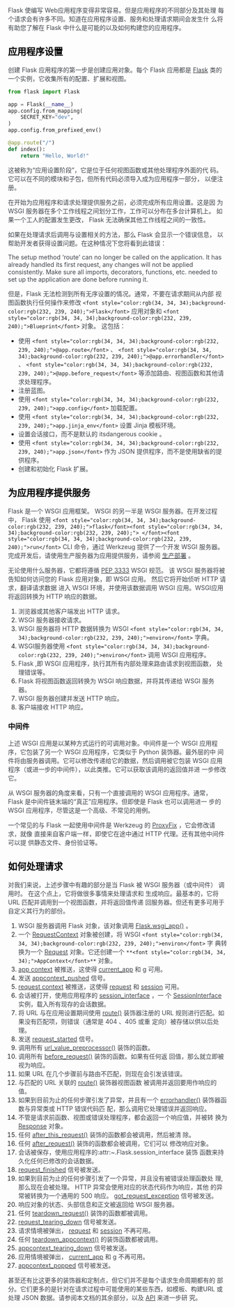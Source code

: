 <font style="color:rgb(62, 67, 73);">Flask 使编写 Web应用程序变得非常容易。但是应用程序的不同部分及其处理 每个请求会有许多不同。知道在应用程序设置、服务和处理请求期间会发生什 么将有助您了解在 Flask 中什么是可能的以及如何构建您的应用程序。</font>

## <font style="color:black;">应用程序设置</font>
<font style="color:rgb(62, 67, 73);">创建 Flask 应用程序的第一步是创建应用对象。每个 Flask 应用都是</font><font style="color:rgb(62, 67, 73);"> </font>[<font style="color:rgb(62, 67, 73);">Flask</font>](https://dormousehole.readthedocs.io/en/2.3.2/api.html#flask.Flask)<font style="color:rgb(62, 67, 73);"> </font><font style="color:rgb(62, 67, 73);">类的一个实例，它收集所有的配置、扩展和视图。</font>

```python
from flask import Flask

app = Flask(__name__)
app.config.from_mapping(
    SECRET_KEY="dev",
)
app.config.from_prefixed_env()

@app.route("/")
def index():
    return "Hello, World!"
```

<font style="color:rgb(62, 67, 73);">这被称为“应用设置阶段”，它是位于任何视图函数或其他处理程序外面的代 码。它可以在不同的模块和子包，但所有代码必须导入成为应用程序一部分， 以便注册。</font>

<font style="color:rgb(62, 67, 73);">在开始为应用程序和请求处理提供服务之前，必须完成所有应用设置。这是因 为 WSGI 服务器在多个工作线程之间划分工作，工作可以分布在多台计算机上。 如果一个工人的配置发生更改， Flask 无法确保其他工作线程之间的一致性。</font>

<font style="color:rgb(62, 67, 73);">如果在处理请求后调用与设置相关的方法，那么 Flask 会显示一个错误信息， 以帮助开发者获得设置问题。在这种情况下您将看到此错误：</font>

<font style="color:rgb(62, 67, 73);">The setup method ‘route’ can no longer be called on the application. It has already handled its first request, any changes will not be applied consistently. Make sure all imports, decorators, functions, etc. needed to set up the application are done before running it.</font>

<font style="color:rgb(62, 67, 73);">但是，Flask 无法检测到所有无序设置的情况。通常，不要在请求期间从内部 视图函数执行任何操作来修改</font><font style="color:rgb(62, 67, 73);"> </font>`<font style="color:rgb(34, 34, 34);background-color:rgb(232, 239, 240);">Flask</font>`<font style="color:rgb(62, 67, 73);"> </font><font style="color:rgb(62, 67, 73);">应用对象和</font><font style="color:rgb(62, 67, 73);"> </font>`<font style="color:rgb(34, 34, 34);background-color:rgb(232, 239, 240);">Blueprint</font>`<font style="color:rgb(62, 67, 73);"> </font><font style="color:rgb(62, 67, 73);">对象。 这包括：</font>

+ <font style="color:rgb(62, 67, 73);">使用</font><font style="color:rgb(62, 67, 73);"> </font>`<font style="color:rgb(34, 34, 34);background-color:rgb(232, 239, 240);">@app.route</font>`<font style="color:rgb(62, 67, 73);"> </font><font style="color:rgb(62, 67, 73);">、</font><font style="color:rgb(62, 67, 73);"> </font>`<font style="color:rgb(34, 34, 34);background-color:rgb(232, 239, 240);">@app.errorhandler</font>`<font style="color:rgb(62, 67, 73);"> </font><font style="color:rgb(62, 67, 73);">、</font><font style="color:rgb(62, 67, 73);"> </font>`<font style="color:rgb(34, 34, 34);background-color:rgb(232, 239, 240);">@app.before_request</font>`<font style="color:rgb(62, 67, 73);"> </font><font style="color:rgb(62, 67, 73);">等添加路由、视图函数和其他请求处理程序。</font>
+ <font style="color:rgb(62, 67, 73);">注册蓝图。</font>
+ <font style="color:rgb(62, 67, 73);">使用</font><font style="color:rgb(62, 67, 73);"> </font>`<font style="color:rgb(34, 34, 34);background-color:rgb(232, 239, 240);">app.config</font>`<font style="color:rgb(62, 67, 73);"> </font><font style="color:rgb(62, 67, 73);">加载配置。</font>
+ <font style="color:rgb(62, 67, 73);">使用</font><font style="color:rgb(62, 67, 73);"> </font>`<font style="color:rgb(34, 34, 34);background-color:rgb(232, 239, 240);">app.jinja_env</font>`<font style="color:rgb(62, 67, 73);"> </font><font style="color:rgb(62, 67, 73);">设置 Jinja 模板环境。</font>
+ <font style="color:rgb(62, 67, 73);">设置会话接口，而不是默认的 itsdangerous cookie 。</font>
+ <font style="color:rgb(62, 67, 73);">使用</font><font style="color:rgb(62, 67, 73);"> </font>`<font style="color:rgb(34, 34, 34);background-color:rgb(232, 239, 240);">app.json</font>`<font style="color:rgb(62, 67, 73);"> </font><font style="color:rgb(62, 67, 73);">作为 JSON 提供程序，而不是使用缺省的提供程序。</font>
+ <font style="color:rgb(62, 67, 73);">创建和初始化 Flask 扩展。</font>

## <font style="color:black;">为应用程序提供服务</font>
<font style="color:rgb(62, 67, 73);">Flask 是一个 WSGI 应用框架。 WSGI 的另一半是 WSGI 服务器。在开发过程 中， Flask 使用</font><font style="color:rgb(62, 67, 73);"> </font>`<font style="color:rgb(34, 34, 34);background-color:rgb(232, 239, 240);">flask</font><font style="color:rgb(34, 34, 34);background-color:rgb(232, 239, 240);"> </font><font style="color:rgb(34, 34, 34);background-color:rgb(232, 239, 240);">run</font>`<font style="color:rgb(62, 67, 73);"> </font><font style="color:rgb(62, 67, 73);">CLI 命令，通过 Werkzeug 提供了一个开发 WSGI 服务器。完成开发后，请使用生产服务器为应用提供服务，请参阅</font><font style="color:rgb(62, 67, 73);"> </font>[<font style="color:rgb(62, 67, 73);">生产部署</font>](https://dormousehole.readthedocs.io/en/2.3.2/deploying/index.html)<font style="color:rgb(62, 67, 73);"> </font><font style="color:rgb(62, 67, 73);">。</font>

<font style="color:rgb(62, 67, 73);">无论使用什么服务器，它都将遵循</font><font style="color:rgb(62, 67, 73);"> </font>[<font style="color:rgb(62, 67, 73);">PEP 3333</font>](https://peps.python.org/pep-3333/)<font style="color:rgb(62, 67, 73);"> </font><font style="color:rgb(62, 67, 73);">WSGI 规范。 该 WSGI 服务器将被告知如何访问您的 Flask 应用对象，即 WSGI 应用。 然后它将开始侦听 HTTP 请求，翻译请求数据 进入 WSGI 环境，并使用该数据调用 WSGI 应用。WSGI应用 将返回转换为 HTTP 响应的数据。</font>

1. <font style="color:rgb(62, 67, 73);">浏览器或其他客户端发出 HTTP 请求。</font>
2. <font style="color:rgb(62, 67, 73);">WSGI 服务器接收请求。</font>
3. <font style="color:rgb(62, 67, 73);">WSGI 服务器将 HTTP 数据转换为 WSGI</font><font style="color:rgb(62, 67, 73);"> </font>`<font style="color:rgb(34, 34, 34);background-color:rgb(232, 239, 240);">environ</font>`<font style="color:rgb(62, 67, 73);"> </font><font style="color:rgb(62, 67, 73);">字典。</font>
4. <font style="color:rgb(62, 67, 73);">WSGI服务器使用</font><font style="color:rgb(62, 67, 73);"> </font>`<font style="color:rgb(34, 34, 34);background-color:rgb(232, 239, 240);">environ</font>`<font style="color:rgb(62, 67, 73);"> </font><font style="color:rgb(62, 67, 73);">调用 WSGI 应用程序。</font>
5. <font style="color:rgb(62, 67, 73);">Flask ,即 WSGI 应用程序，执行其所有内部处理来路由请求到视图函数， 处理错误等。</font>
6. <font style="color:rgb(62, 67, 73);">Flask 将视图函数返回转换为 WSGI 响应数据，并将其传递给 WSGI 服务 器。</font>
7. <font style="color:rgb(62, 67, 73);">WSGI 服务器创建并发送 HTTP 响应。</font>
8. <font style="color:rgb(62, 67, 73);">客户端接收 HTTP 响应。</font>

### <font style="color:black;">中间件</font>
<font style="color:rgb(62, 67, 73);">上述 WSGI 应用是以某种方式运行的可调用对象。中间件是一个 WSGI 应用程 序，它包装了另一个 WSGI 应用程序，它类似于 Python 装饰器。最外层的中 间件将由服务器调用。它可以修改传递给它的数据，然后调用被它包装 WSGI 应用程序（或进一步的中间件），以此类推。它可以获取该调用的返回值并进 一步修改它。</font>

<font style="color:rgb(62, 67, 73);">从 WSGI 服务器的角度来看，只有一个直接调用的 WSGI 应用程序。通常， Flask 是中间件链末端的“真正”应用程序。但即使是 Flask 也可以调用进一 步的 WSGI 应用程序，尽管这是一个高级、不常见的用例。</font>

<font style="color:rgb(62, 67, 73);">一个常见的与 Flask 一起使用中间件是 Werkzeug 的</font><font style="color:rgb(62, 67, 73);"> </font>[<font style="color:rgb(62, 67, 73);">ProxyFix</font>](https://werkzeug.palletsprojects.com/en/3.0.x/middleware/proxy_fix/#werkzeug.middleware.proxy_fix.ProxyFix)<font style="color:rgb(62, 67, 73);"> </font><font style="color:rgb(62, 67, 73);">，它会修改请求，就像 直接来自客户端一样，即使它在途中通过 HTTP 代理。还有其他中间件可以提 供静态文件、身份验证等。</font>

## <font style="color:black;">如何处理请求</font>
<font style="color:rgb(62, 67, 73);">对我们来说，上述步骤中有趣的部分是当 Flask 被 WSGI 服务器（或中间件） 调用时。 在这个点上，它将做很多事情来处理请求和 生成响应。最基本的，它将 URL 匹配并调用到一个视图函数，并将返回值传递 回服务器。但还有更多可用于自定义其行为的部份。</font>

1. <font style="color:rgb(62, 67, 73);">WSGI 服务器调用 Flask 对象，该对象调用</font><font style="color:rgb(62, 67, 73);"> </font>[<font style="color:rgb(62, 67, 73);">Flask.wsgi_app()</font>](https://dormousehole.readthedocs.io/en/2.3.2/api.html#flask.Flask.wsgi_app)<font style="color:rgb(62, 67, 73);"> </font><font style="color:rgb(62, 67, 73);">。</font>
2. <font style="color:rgb(62, 67, 73);">一个</font><font style="color:rgb(62, 67, 73);"> </font>[<font style="color:rgb(62, 67, 73);">RequestContext</font>](https://dormousehole.readthedocs.io/en/2.3.2/api.html#flask.ctx.RequestContext)<font style="color:rgb(62, 67, 73);"> </font><font style="color:rgb(62, 67, 73);">对象被创建，将 WSGI</font><font style="color:rgb(62, 67, 73);"> </font>`<font style="color:rgb(34, 34, 34);background-color:rgb(232, 239, 240);">environ</font>`<font style="color:rgb(62, 67, 73);"> </font><font style="color:rgb(62, 67, 73);">字 典转换为一个</font><font style="color:rgb(62, 67, 73);"> </font>[<font style="color:rgb(62, 67, 73);">Request</font>](https://dormousehole.readthedocs.io/en/2.3.2/api.html#flask.Request)<font style="color:rgb(62, 67, 73);"> </font><font style="color:rgb(62, 67, 73);">对象。它还创建一个</font><font style="color:rgb(62, 67, 73);"> </font>`**<font style="color:rgb(34, 34, 34);">AppContext</font>**`<font style="color:rgb(62, 67, 73);"> </font><font style="color:rgb(62, 67, 73);">对象。</font>
3. [<font style="color:rgb(62, 67, 73);">app context</font>](https://dormousehole.readthedocs.io/en/2.3.2/appcontext.html)<font style="color:rgb(62, 67, 73);"> </font><font style="color:rgb(62, 67, 73);">被推送，这使得</font><font style="color:rgb(62, 67, 73);"> </font>[<font style="color:rgb(62, 67, 73);">current_app</font>](https://dormousehole.readthedocs.io/en/2.3.2/api.html#flask.current_app)<font style="color:rgb(62, 67, 73);"> </font><font style="color:rgb(62, 67, 73);">和</font><font style="color:rgb(62, 67, 73);"> </font>[<font style="color:rgb(62, 67, 73);">g</font>](https://dormousehole.readthedocs.io/en/2.3.2/api.html#flask.g)<font style="color:rgb(62, 67, 73);"> </font><font style="color:rgb(62, 67, 73);">可用。</font>
4. <font style="color:rgb(62, 67, 73);">发送</font><font style="color:rgb(62, 67, 73);"> </font>[<font style="color:rgb(62, 67, 73);">appcontext_pushed</font>](https://dormousehole.readthedocs.io/en/2.3.2/api.html#flask.appcontext_pushed)<font style="color:rgb(62, 67, 73);"> </font><font style="color:rgb(62, 67, 73);">信号。</font>
5. [<font style="color:rgb(62, 67, 73);">request context</font>](https://dormousehole.readthedocs.io/en/2.3.2/reqcontext.html)<font style="color:rgb(62, 67, 73);"> </font><font style="color:rgb(62, 67, 73);">被推送，这使得</font><font style="color:rgb(62, 67, 73);"> </font>[<font style="color:rgb(62, 67, 73);">request</font>](https://dormousehole.readthedocs.io/en/2.3.2/api.html#flask.request)<font style="color:rgb(62, 67, 73);"> </font><font style="color:rgb(62, 67, 73);">和</font><font style="color:rgb(62, 67, 73);"> </font>[<font style="color:rgb(62, 67, 73);">session</font>](https://dormousehole.readthedocs.io/en/2.3.2/api.html#flask.session)<font style="color:rgb(62, 67, 73);"> </font><font style="color:rgb(62, 67, 73);">可用。</font>
6. <font style="color:rgb(62, 67, 73);">会话被打开，使用应用程序的</font><font style="color:rgb(62, 67, 73);"> </font>[<font style="color:rgb(62, 67, 73);">session_interface</font>](https://dormousehole.readthedocs.io/en/2.3.2/api.html#flask.Flask.session_interface)<font style="color:rgb(62, 67, 73);"> </font><font style="color:rgb(62, 67, 73);">，一 个</font><font style="color:rgb(62, 67, 73);"> </font>[<font style="color:rgb(62, 67, 73);">SessionInterface</font>](https://dormousehole.readthedocs.io/en/2.3.2/api.html#flask.sessions.SessionInterface)<font style="color:rgb(62, 67, 73);"> </font><font style="color:rgb(62, 67, 73);">实例，载入所有现存的会话数据。</font>
7. <font style="color:rgb(62, 67, 73);">将 URL 与在应用设置期间使用</font><font style="color:rgb(62, 67, 73);"> </font>[<font style="color:rgb(62, 67, 73);">route()</font>](https://dormousehole.readthedocs.io/en/2.3.2/api.html#flask.Flask.route)<font style="color:rgb(62, 67, 73);"> </font><font style="color:rgb(62, 67, 73);">装饰器注册的 URL 规则进行匹配。如果没有匹配项，则错误（通常是 404 、405 或重 定向）被存储以供以后处理。</font>
8. <font style="color:rgb(62, 67, 73);">发送</font><font style="color:rgb(62, 67, 73);"> </font>[<font style="color:rgb(62, 67, 73);">request_started</font>](https://dormousehole.readthedocs.io/en/2.3.2/api.html#flask.request_started)<font style="color:rgb(62, 67, 73);"> </font><font style="color:rgb(62, 67, 73);">信号。</font>
9. <font style="color:rgb(62, 67, 73);">调用所有</font><font style="color:rgb(62, 67, 73);"> </font>[<font style="color:rgb(62, 67, 73);">url_value_preprocessor()</font>](https://dormousehole.readthedocs.io/en/2.3.2/api.html#flask.Flask.url_value_preprocessor)<font style="color:rgb(62, 67, 73);"> </font><font style="color:rgb(62, 67, 73);">装饰的函数。</font>
10. <font style="color:rgb(62, 67, 73);">调用所有</font><font style="color:rgb(62, 67, 73);"> </font>[<font style="color:rgb(62, 67, 73);">before_request()</font>](https://dormousehole.readthedocs.io/en/2.3.2/api.html#flask.Flask.before_request)<font style="color:rgb(62, 67, 73);"> </font><font style="color:rgb(62, 67, 73);">装饰的函数。如果有任何返 回值，那么就立即被视为响应。</font>
11. <font style="color:rgb(62, 67, 73);">如果 URL 在几个步骤前与路由不匹配，则现在会引发该错误。</font>
12. <font style="color:rgb(62, 67, 73);">与匹配的 URL 关联的</font><font style="color:rgb(62, 67, 73);"> </font>[<font style="color:rgb(62, 67, 73);">route()</font>](https://dormousehole.readthedocs.io/en/2.3.2/api.html#flask.Flask.route)<font style="color:rgb(62, 67, 73);"> </font><font style="color:rgb(62, 67, 73);">装饰器视图函数 被调用并返回要用作响应的值。</font>
13. <font style="color:rgb(62, 67, 73);">如果到目前为止的任何步骤引发了异常，并且有一个</font><font style="color:rgb(62, 67, 73);"> </font>[<font style="color:rgb(62, 67, 73);">errorhandler()</font>](https://dormousehole.readthedocs.io/en/2.3.2/api.html#flask.Flask.errorhandler)<font style="color:rgb(62, 67, 73);"> </font><font style="color:rgb(62, 67, 73);">装饰器函数与异常类或 HTTP 错误代码匹 配，那么调用它处理错误并返回响应。</font>
14. <font style="color:rgb(62, 67, 73);">不管是请求前函数、视图或错误处理程序，都会返回一个响应值，并被转 换为</font><font style="color:rgb(62, 67, 73);"> </font>[<font style="color:rgb(62, 67, 73);">Response</font>](https://dormousehole.readthedocs.io/en/2.3.2/api.html#flask.Response)<font style="color:rgb(62, 67, 73);"> </font><font style="color:rgb(62, 67, 73);">对象。</font>
15. <font style="color:rgb(62, 67, 73);">任何</font><font style="color:rgb(62, 67, 73);"> </font>[<font style="color:rgb(62, 67, 73);">after_this_request()</font>](https://dormousehole.readthedocs.io/en/2.3.2/api.html#flask.after_this_request)<font style="color:rgb(62, 67, 73);"> </font><font style="color:rgb(62, 67, 73);">装饰的函数都会被调用，然后被清 除。</font>
16. <font style="color:rgb(62, 67, 73);">任何</font><font style="color:rgb(62, 67, 73);"> </font>[<font style="color:rgb(62, 67, 73);">after_request()</font>](https://dormousehole.readthedocs.io/en/2.3.2/api.html#flask.Flask.after_request)<font style="color:rgb(62, 67, 73);"> </font><font style="color:rgb(62, 67, 73);">装饰的函数都会被调用，它们可以 修改响应对象。</font>
17. <font style="color:rgb(62, 67, 73);">会话被保存，使用应用程序的:attr:</font><font style="color:rgb(62, 67, 73);">~.Flask.session_interface</font><font style="color:rgb(62, 67, 73);"> </font><font style="color:rgb(62, 67, 73);">装饰 函数来持久化任何已修改的会话数据。</font>
18. [<font style="color:rgb(62, 67, 73);">request_finished</font>](https://dormousehole.readthedocs.io/en/2.3.2/api.html#flask.request_finished)<font style="color:rgb(62, 67, 73);"> </font><font style="color:rgb(62, 67, 73);">信号被发送。</font>
19. <font style="color:rgb(62, 67, 73);">如果到目前为止的任何步骤引发了一个异常，并且没有被错误处理函数处 理,那么现在会被处理。 HTTP 异常会使用对应的状态代码作为响应，其他 的异常被转换为一个通用的 500 响应。</font><font style="color:rgb(62, 67, 73);"> </font>[<font style="color:rgb(62, 67, 73);">got_request_exception</font>](https://dormousehole.readthedocs.io/en/2.3.2/api.html#flask.got_request_exception)<font style="color:rgb(62, 67, 73);"> </font><font style="color:rgb(62, 67, 73);">信号被发送。</font>
20. <font style="color:rgb(62, 67, 73);">响应对象的状态、头部信息和正文被返回给 WSGI 服务器。</font>
21. <font style="color:rgb(62, 67, 73);">任何</font><font style="color:rgb(62, 67, 73);"> </font>[<font style="color:rgb(62, 67, 73);">teardown_request()</font>](https://dormousehole.readthedocs.io/en/2.3.2/api.html#flask.Flask.teardown_request)<font style="color:rgb(62, 67, 73);"> </font><font style="color:rgb(62, 67, 73);">装饰的函数都被调用。</font>
22. [<font style="color:rgb(62, 67, 73);">request_tearing_down</font>](https://dormousehole.readthedocs.io/en/2.3.2/api.html#flask.request_tearing_down)<font style="color:rgb(62, 67, 73);"> </font><font style="color:rgb(62, 67, 73);">信号被发送。</font>
23. <font style="color:rgb(62, 67, 73);">请求情境被弹出，</font><font style="color:rgb(62, 67, 73);"> </font>[<font style="color:rgb(62, 67, 73);">request</font>](https://dormousehole.readthedocs.io/en/2.3.2/api.html#flask.request)<font style="color:rgb(62, 67, 73);"> </font><font style="color:rgb(62, 67, 73);">和</font><font style="color:rgb(62, 67, 73);"> </font>[<font style="color:rgb(62, 67, 73);">session</font>](https://dormousehole.readthedocs.io/en/2.3.2/api.html#flask.session)<font style="color:rgb(62, 67, 73);"> </font><font style="color:rgb(62, 67, 73);">不再可用。</font>
24. <font style="color:rgb(62, 67, 73);">任何</font><font style="color:rgb(62, 67, 73);"> </font>[<font style="color:rgb(62, 67, 73);">teardown_appcontext()</font>](https://dormousehole.readthedocs.io/en/2.3.2/api.html#flask.Flask.teardown_appcontext)<font style="color:rgb(62, 67, 73);"> </font><font style="color:rgb(62, 67, 73);">的装饰函数都被调用。</font>
25. [<font style="color:rgb(62, 67, 73);">appcontext_tearing_down</font>](https://dormousehole.readthedocs.io/en/2.3.2/api.html#flask.appcontext_tearing_down)<font style="color:rgb(62, 67, 73);"> </font><font style="color:rgb(62, 67, 73);">信号被发送。</font>
26. <font style="color:rgb(62, 67, 73);">应用情境被弹出，</font><font style="color:rgb(62, 67, 73);"> </font>[<font style="color:rgb(62, 67, 73);">current_app</font>](https://dormousehole.readthedocs.io/en/2.3.2/api.html#flask.current_app)<font style="color:rgb(62, 67, 73);"> </font><font style="color:rgb(62, 67, 73);">和</font><font style="color:rgb(62, 67, 73);"> </font>[<font style="color:rgb(62, 67, 73);">g</font>](https://dormousehole.readthedocs.io/en/2.3.2/api.html#flask.g)<font style="color:rgb(62, 67, 73);"> </font><font style="color:rgb(62, 67, 73);">不再可用。</font>
27. [<font style="color:rgb(62, 67, 73);">appcontext_popped</font>](https://dormousehole.readthedocs.io/en/2.3.2/api.html#flask.appcontext_popped)<font style="color:rgb(62, 67, 73);"> </font><font style="color:rgb(62, 67, 73);">信号被发送。</font>

<font style="color:rgb(62, 67, 73);">甚至还有比这更多的装饰器和定制点，但它们并不是每个请求生命周期都有的 部分。它们更多的是针对在请求过程中可能使用的某些东西，如模板、构建URL 或处理 JSON 数据。请参阅本文档的其余部分，以及 </font>[<font style="color:rgb(62, 67, 73);">API</font>](https://dormousehole.readthedocs.io/en/2.3.2/api.html)<font style="color:rgb(62, 67, 73);"> 来进一步研 究。</font>

